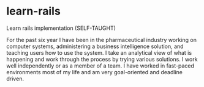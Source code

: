 # learn-rails 

Learn rails implementation (SELF-TAUGHT)

For the past six year I have been in the pharmaceutical industry working on computer systems, administering a business intelligence solution, and teaching users how to use the system.  I take an analytical view of what  is happening and work through the process by trying various solutions.  I work well independently or as a member of a team.  I have worked in fast-paced environments most of my life and am very goal-oriented and deadline driven.
